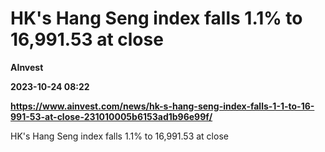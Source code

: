 # HK's Hang Seng index falls 1.1% to 16,991.53 at close
**AInvest**

**2023-10-24 08:22**

**https://www.ainvest.com/news/hk-s-hang-seng-index-falls-1-1-to-16-991-53-at-close-231010005b6153ad1b96e99f/**

HK's Hang Seng index falls 1.1% to 16,991.53 at close